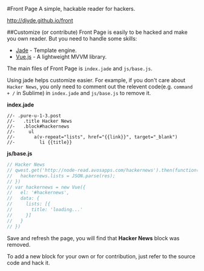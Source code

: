 #Front Page
A simple, hackable reader for hackers.

http://djyde.github.io/front

##Customize (or contribute)
Front Page is easily to be hacked and make you own reader. But you need to handle some skills:

* [Jade](http://jade-lang.com) - Template engine.
* [Vue.js](http://vuejs.org) - A lightweight MVVM library.

The main files of Front Page is `index.jade` and `js/base.js`.

Using jade helps customize easier. For example, if you don't care about `Hacker News`, you only need to comment out the relevent code(e.g. `command + /` in Sublime) in `index.jade` and `js/base.js` to remove it.

**index.jade**
```jade
//- .pure-u-1-3.post
//-   .title Hacker News
//-   .block#hackernews
//-     ul
//-       a(v-repeat="lists", href="{{link}}", target="_blank")
//-         li {{title}}
```

**js/base.js**
```javascript
// Hacker News
// qwest.get('http://node-read.avosapps.com/hackernews').then(function(res){
//   hackernews.lists = JSON.parse(res);
// })
// var hackernews = new Vue({
//   el: '#hackernews',
//   data: {
//     lists: [{
//       title: 'loading...'
//     }]
//   }
// })
```

Save and refresh the page, you will find that **Hacker News** block was removed.

To add a new block for your own or for contribution, just refer to the source code and hack it.
